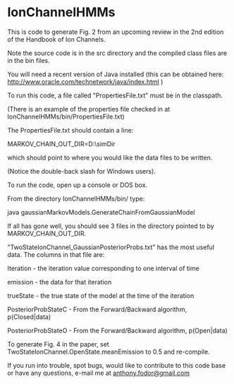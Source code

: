 IonChannelHMMs
==============

This is code to generate Fig. 2 from an upcoming review in the 2nd edition of the Handbook of Ion Channels.

Note the source code is in the src directory and the compiled class files are in the bin files.

You will need a recent version of Java installed (this can be obtained here: http://www.oracle.com/technetwork/java/index.html ) 

To run this code, a file called "PropertiesFile.txt" must be in the classpath.

(There is an example of the properties file checked in at IonChannelHMMs/bin/PropertiesFile.txt)

The PropertiesFile.txt should contain a line:

MARKOV_CHAIN_OUT_DIR=D:\\simDir

which should point to where you would like the data files to be written. 

(Notice the double-back slash for Windows users).

To run the code, open up a console or DOS box.

From the directory IonChannelHMMs/bin/ type:

java gaussianMarkovModels.GenerateChainFromGaussianModel

If all has gone well, you should see 3 files in the directory pointed to by MARKOV_CHAIN_OUT_DIR.

"TwoStateIonChannel_GaussianPosteriorProbs.txt" has the most useful data. 
The columns in that file are:

Iteration - the iteration value corresponding to one interval of time

emission - the data for that iteration

trueState - the true state of the model at the time of the iteration

PosteriorProbStateC - From the Forward/Backward algorithm, p(Closed|data)

PosteriorProbStateO - From the Forward/Backward algorithm, p(Open|data)

To generate Fig. 4 in the paper, set TwoStateIonChannel.OpenState.meanEmission to 0.5 and re-compile.

If you run into trouble, spot bugs, would like to contribute to this code base or have any questions, 
e-mail me at anthony.fodor@gmail.com






